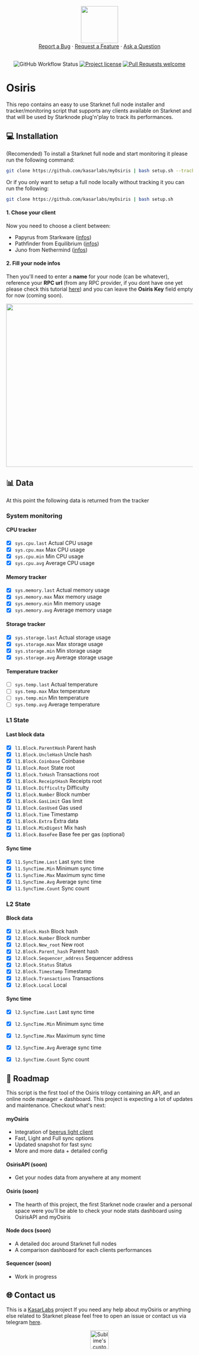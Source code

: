 <div align="center">
  <img src="https://i.ibb.co/bPKp1wb/osiris.png" height="100" width="100">
  <br />
  <a href="https://github.com/kasarlabs/osiris/issues/new?assignees=&labels=bug&template=01_BUG_REPORT.md&title=bug%3A+">Report a Bug</a>
  ·
  <a href="https://github.com/kasarlabs/osiris/issues/new?assignees=&labels=enhancement&template=02_FEATURE_REQUEST.md&title=feat%3A+">Request a Feature</a>
  ·
  <a href="https://github.com/kasarlabs/osiris/discussions">Ask a Question</a>
</div>

<div align="center">
<br />

![GitHub Workflow Status](https://img.shields.io/github/actions/workflow/status/kasarlabs/osiris/ci.yml?branch=main)
[![Project license](https://img.shields.io/github/license/kasarlabs/osiris.svg?style=flat-square)](LICENSE)
[![Pull Requests welcome](https://img.shields.io/badge/PRs-welcome-ff69b4.svg?style=flat-square)](https://github.com/kasarlabs/osiris/issues?q=is%3Aissue+is%3Aopen+label%3A%22help+wanted%22)

</div>

# Osiris

This repo contains an easy to use Starknet full node installer and tracker/monitoring script that supports any clients available on Starknet and that will be used by Starknode plug'n'play to track its performances.

## 💻 Installation

(Recomended) To install a Starknet full node and start monitoring it please run the following command:
```bash
git clone https://github.com/kasarlabs/myOsiris | bash setup.sh --track
```
Or if you only want to setup a full node locally without tracking it you can run the following:
```bash
git clone https://github.com/kasarlabs/myOsiris | bash setup.sh
```

#### 1. Chose your client
Now you need to choose a client between:
- Papyrus from Starkware ([infos](https://github.com/starkware-libs/papyrus))
- Pathfinder from Equilibrium ([infos](https://github.com/eqlabs/pathfinder))
- Juno from Nethermind ([infos](https://github.com/NethermindEth/juno))

#### 2. Fill your node infos
Then you'll need to enter a **name** for your node (can be whatever), reference your **RPC url** (from any RPC provider, if you dont have one yet please check this tutorial [here](https://blog.infura.io/post/getting-started-with-infuras-ethereum-api)) and you can leave the **Osiris Key** field empty for now (coming soon).

<div align="center">
  <img src="https://s10.gifyu.com/images/Capture-video-du-05-04-2023-04_57_12.gif" height="441" width="624">
</div>

## 📊 Data

At this point the following data is returned from the tracker

### System monitoring
#### CPU tracker
* [X]  `sys.cpu.last` Actual CPU usage
* [X]  `sys.cpu.max` Max CPU usage
* [X]  `sys.cpu.min` Min CPU usage
* [X]  `sys.cpu.avg` Average CPU usage
#### Memory tracker
* [X]  `sys.memory.last` Actual memory usage
* [X]  `sys.memory.max` Max memory usage
* [X]  `sys.memory.min` Min memory usage
* [X]  `sys.memory.avg` Average memory usage
#### Storage tracker
* [X]  `sys.storage.last` Actual storage usage
* [X]  `sys.storage.max` Max storage usage
* [X]  `sys.storage.min` Min storage usage
* [X]  `sys.storage.avg` Average storage usage
#### Temperature tracker
* [ ]  `sys.temp.last` Actual temperature
* [ ]  `sys.temp.max` Max temperature
* [ ]  `sys.temp.min` Min temperature
* [ ]  `sys.temp.avg` Average temperature

### L1 State

#### Last block data
* [X]  `l1.Block.ParentHash` Parent hash
* [X]  `l1.Block.UncleHash` Uncle hash
* [X]  `l1.Block.Coinbase` Coinbase
* [X]  `l1.Block.Root` State root
* [X]  `l1.Block.TxHash` Transactions root
* [X]  `l1.Block.ReceiptHash` Receipts root
* [X]  `l1.Block.Difficulty` Difficulty
* [X]  `l1.Block.Number` Block number
* [X]  `l1.Block.GasLimit` Gas limit
* [X]  `l1.Block.GasUsed` Gas used
* [X]  `l1.Block.Time` Timestamp
* [X]  `l1.Block.Extra` Extra data
* [X]  `l1.Block.MixDigest` Mix hash
* [X]  `l1.Block.BaseFee` Base fee per gas (optional)
#### Sync time
* [X]  `l1.SyncTime.Last` Last sync time
* [X]  `l1.SyncTime.Min` Minimum sync time
* [X]  `l1.SyncTime.Max` Maximum sync time
* [X]  `l1.SyncTime.Avg` Average sync time
* [X]  `l1.SyncTime.Count` Sync count

### L2 State
#### Block data
* [X]   `l2.Block.Hash` Block hash
* [X]   `l2.Block.Number` Block number
* [X]   `l2.Block.New_root` New root
* [X]   `l2.Block.Parent_hash` Parent hash
* [X]   `l2.Block.Sequencer_address` Sequencer address
* [X]  `l2.Block.Status` Status
* [X]  `l2.Block.Timestamp` Timestamp
* [X]  `l2.Block.Transactions` Transactions
* [X]  `l2.Block.Local` Local
#### Sync time
* [X]  `l2.SyncTime.Last` Last sync time
* [X]  `l2.SyncTime.Min` Minimum sync time
* [X]  `l2.SyncTime.Max` Maximum sync time
* [X]  `l2.SyncTime.Avg` Average sync time
* [X]  `l2.SyncTime.Count` Sync count


## 📍 Roadmap

This script is the first tool of the Osiris trilogy containing an API, and an online node manager + dashboard. This project is expecting a lot of updates and maintenance. Checkout what's next:

#### myOsiris
- Integration of [beerus light client]()
- Fast, Light and Full sync options
- Updated snapshot for fast sync
- More and more data + detailed config
#### OsirisAPI (soon)
- Get your nodes data from anywhere at any moment
#### Osiris (soon)
- The hearth of this project, the first Starknet node crawler and a personal space were you'll be able to check your node stats dashboard using OsirisAPI and myOsiris
#### Node docs (soon)
- A detailed doc around Starknet full nodes
- A comparison dashboard for each clients performances
#### Sequencer (soon)
- Work in progress

## 🌐 Contact us

This is a [KasarLabs](https://twitter.com/kasarlabs) project If you need any help about myOsiris or anything else related to Starknet please feel free to open an issue or contact us via telegram [here](https://t.me/antiyro).

<p align="center">
  <img src="https://i.ibb.co/Lts6dNk/logo-eau.png" height="50" width="50" alt="Sublime's custom image"/>
</p>